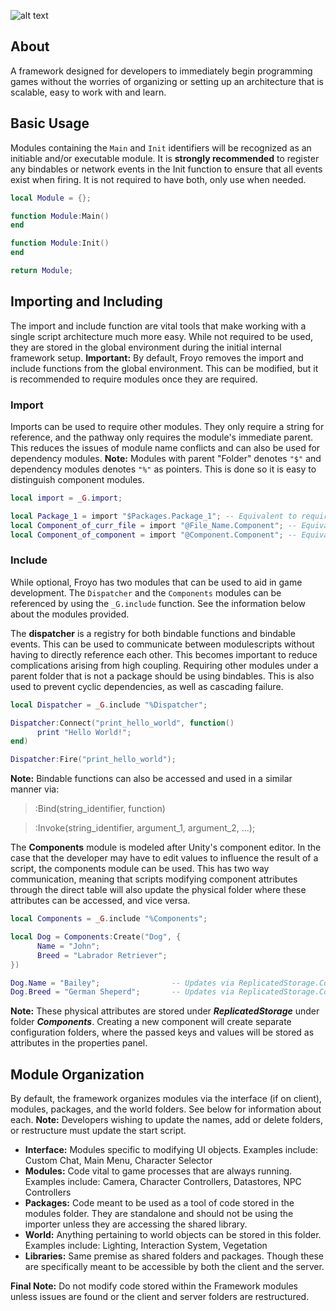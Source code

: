 ![alt text](https://socialify.git.ci/russelcostales/Froyo/image?description=1&font=Inter&language=1&owner=1&pattern=Floating%20Cogs&theme=Dark)

## About
A framework designed for developers to immediately begin programming games without the worries of organizing or
setting up an architecture that is scalable, easy to work with and learn.

## Basic Usage
Modules containing the ``Main`` and ``Init`` identifiers will be recognized as an initiable and/or executable module. It is **strongly recommended** to register any bindables
or network events in the Init function to ensure that all events exist when firing. It is not required to have both, only use when needed.
```lua
local Module = {};

function Module:Main()
end

function Module:Init()
end

return Module;
```

## Importing and Including
The import and include function are vital tools that make working with a single script architecture much more easy. While not required to be used, they are
stored in the global environment during the initial internal framework setup. 
**Important:** By default, Froyo removes the import and include functions from the global environment. This can be modified, but it is recommended to require modules once
they are required. 

### Import
Imports can be used to require other modules. They only require a string for reference, and the pathway only requires the module's immediate parent. This reduces
the issues of module name conflicts and can also be used for dependency modules. 
**Note:** Modules with parent "Folder" denotes ``"$"`` and dependency modules denotes ``"%"`` as pointers. This is done so it is easy to distinguish component modules.
```lua
local import = _G.import;

local Package_1 = import "$Packages.Package_1"; -- Equivalent to require(... .Packages.Package_1);
local Component_of_curr_file = import "@File_Name.Component"; -- Equivalent to require(script.Component);
local Component_of_component = import "@Component.Component"; -- Equivalent to require(script.Component.Component);
```

### Include
While optional, Froyo has two modules that can be used to aid in game development. The ``Dispatcher`` and the ``Components`` modules can be referenced by using the ``_G.include`` function.
See the information below about the modules provided.

The **dispatcher** is a registry for both bindable functions and bindable events. This can be used to communicate between modulescripts without having to directly reference each other. This becomes
important to reduce complications arising from high coupling. Requiring other modules under a parent folder that is not a package should be using bindables. This is also used to prevent
cyclic dependencies, as well as cascading failure.
```lua
local Dispatcher = _G.include "%Dispatcher";

Dispatcher:Connect("print_hello_world", function()
      print "Hello World!";
end)

Dispatcher:Fire("print_hello_world");
```
**Note:** Bindable functions can also be accessed and used in a similar manner via:
> :Bind(string_identifier, function)

> :Invoke(string_identifier, argument_1, argument_2, ...);

The **Components** module is modeled after Unity's component editor. In the case that the developer may have to edit values to influence the result of a script, the components module
can be used. This has two way communication, meaning that scripts modifying component attributes through the direct table will also update the physical folder where these attributes
can be accessed, and vice versa. 
```lua
local Components = _G.include "%Components";

local Dog = Components:Create("Dog", {
      Name = "John";
      Breed = "Labrador Retriever";
})

Dog.Name = "Bailey";                -- Updates via ReplicatedStorage.Components.Dog:SetAttribute("Name", "Bailey");
Dog.Breed = "German Sheperd";       -- Updates via ReplicatedStorage.Components.Dog:SetAttribute("Breed", "German Sheperd");
```  
**Note:** These physical attributes are stored under ***ReplicatedStorage*** under folder ***Components***. Creating a new component will create separate configuration folders, where
the passed keys and values will be stored as attributes in the properties panel.

## Module Organization
By default, the framework organizes modules via the interface (if on client), modules, packages, and the world folders. See below for information about each. 
**Note:** Developers wishing to update the names, add or delete folders, or restructure must update the start script. 

- **Interface:** Modules specific to modifying UI objects. Examples include: Custom Chat, Main Menu, Character Selector
- **Modules:** Code vital to game processes that are always running. Examples include: Camera, Character Controllers, Datastores, NPC Controllers
- **Packages:** Code meant to be used as a tool of code stored in the modules folder. They are standalone and should not be using the importer unless they are accessing the shared library.
- **World:** Anything pertaining to world objects can be stored in this folder. Examples include: Lighting, Interaction System, Vegetation
- **Libraries:** Same premise as shared folders and packages. Though these are specifically meant to be accessible by both the client and the server.

**Final Note:** Do not modify code stored within the Framework modules unless issues are found or the client and server folders are restructured.